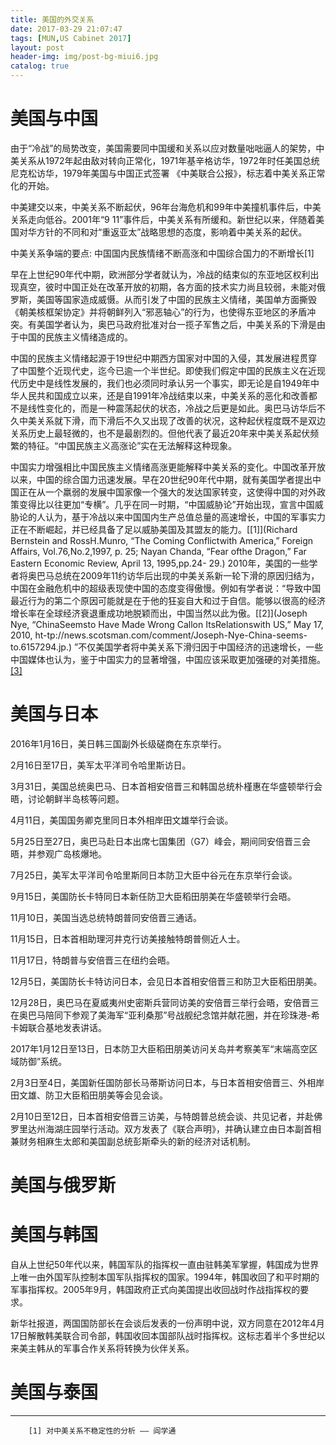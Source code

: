 ```yaml
---
title: 美国的外交关系
date: 2017-03-29 21:07:47
tags: [MUN,US Cabinet 2017]
layout: post
header-img: img/post-bg-miui6.jpg
catalog: true
---
```

# 美国与中国

由于“冷战”的局势改变，美国需要同中国缓和关系以应对数量咄咄逼人的架势，中美关系从1972年起由敌对转向正常化，1971年基辛格访华，1972年时任美国总统尼克松访华，1979年美国与中国正式签署 《中美联合公报》，标志着中美关系正常化的开始。

中美建交以来，中美关系不断起伏，96年台海危机和99年中美撞机事件后，中美关系走向低谷。2001年“9 11”事件后，中美关系有所缓和。新世纪以来，伴随着美国对华方针的不同和对“重返亚太”战略思想的态度，影响着中美关系的起伏。

中美关系争端的要点: 中国国内民族情绪不断高涨和中国综合国力的不断增长[1]

早在上世纪90年代中期，欧洲部分学者就认为，冷战的结束似的东亚地区权利出现真空，彼时中国正处在改革开放的初期，各方面的技术实力尚且较弱，未能对俄罗斯，美国等国家造成威慑。从而引发了中国的民族主义情绪，美国单方面撕毁《朝美核框架协定》并将朝鲜列入“邪恶轴心”的行为，也使得东亚地区的矛盾冲突。有美国学者认为，奥巴马政府批准对台一揽子军售之后，中美关系的下滑是由于中国的民族主义情绪造成的。

中国的民族主义情绪起源于19世纪中期西方国家对中国的入侵，其发展进程贯穿了中国整个近现代史，迄今已逾一个半世纪。即使我们假定中国的民族主义在近现代历史中是线性发展的，我们也必须同时承认另一个事实，即无论是自1949年中华人民共和国成立以来，还是自1991年冷战结束以来，中美关系的恶化和改善都不是线性变化的，而是一种震荡起伏的状态，冷战之后更是如此。奥巴马访华后不久中美关系就下滑，而下滑后不久又出现了改善的状况，这种起伏程度既不是双边关系历史上最轻微的，也不是最剧烈的。但他代表了最近20年来中美关系起伏频繁的特征。“中国民族主义高涨论”实在无法解释这种现象。

中国实力增强相比中国民族主义情绪高涨更能解释中美关系的变化。中国改革开放以来，中国的综合国力迅速发展。早在20世纪90年代中期，就有美国学者提出中国正在从一个羸弱的发展中国家像一个强大的发达国家转变，这使得中国的对外政策变得比以往更加“专横”。几乎在同一时期，“中国威胁论”开始出现，宣言中国威胁论的人认为，基于冷战以来中国国内生产总值总量的高速增长，中国的军事实力正在不断崛起，并已经具备了足以威胁美国及其盟友的能力。[[1]](Richard Bernstein and RossH.Munro, “The Coming Conflictwith America,” Foreign Affairs, Vol.76,No.2,1997, p. 25; Nayan Chanda, “Fear ofthe Dragon,” Far Eastern Economic Review, April 13, 1995,pp.24- 29.) 2010年，美国的一些学者将奥巴马总统在2009年11约访华后出现的中美关系新一轮下滑的原因归结为，中国在金融危机中的超级表现使中国的态度变得傲慢。例如有学者说：“导致中国最近行为的第二个原因可能就是在于他的狂妄自大和过于自信。能够以很高的经济增长率在全球经济衰退重成功地脱颖而出，中国当然以此为傲。[[2]](Joseph Nye, “ChinaSeemsto Have Made Wrong Callon ItsRelationswith US,” May 17, 2010, ht-tp://news.scotsman.com/comment/Joseph-Nye-China-seems-to.6157294.jp.) ”不仅美国学者将中美关系下滑归因于中国经济的迅速增长，一些中国媒体也认为，鉴于中国实力的显著增强，中国应该采取更加强硬的对美措施。[[3]](《让西方适应“强硬的中国”》,载《环球时报》,2010年2月2日,第14版。) 

# 美国与日本

2016年1月16日，美日韩三国副外长级磋商在东京举行。

2月16日至17日，美军太平洋司令哈里斯访日。

3月31日，美国总统奥巴马、日本首相安倍晋三和韩国总统朴槿惠在华盛顿举行会晤，讨论朝鲜半岛核等问题。

4月11日，美国国务卿克里同日本外相岸田文雄举行会谈。

5月25日至27日，奥巴马赴日本出席七国集团（G7）峰会，期间同安倍晋三会晤，并参观广岛核爆地。

7月25日，美军太平洋司令哈里斯同日本防卫大臣中谷元在东京举行会谈。

9月15日，美国防长卡特同日本新任防卫大臣稻田朋美在华盛顿举行会晤。

11月10日，美国当选总统特朗普同安倍晋三通话。

11月15日，日本首相助理河井克行访美接触特朗普侧近人士。

11月17日，特朗普与安倍晋三在纽约会晤。

12月5日，美国防长卡特访问日本，会见日本首相安倍晋三和防卫大臣稻田朋美。

12月28日，奥巴马在夏威夷州史密斯兵营同访美的安倍晋三举行会晤，安倍晋三在奥巴马陪同下参观了美海军“亚利桑那”号战舰纪念馆并献花圈，并在珍珠港-希卡姆联合基地发表讲话。

2017年1月12日至13日，日本防卫大臣稻田朋美访问关岛并考察美军“末端高空区域防御”系统。

2月3日至4日，美国新任国防部长马蒂斯访问日本，与日本首相安倍晋三、外相岸田文雄、防卫大臣稻田朋美等会见会谈。

2月10日至12日，日本首相安倍晋三访美，与特朗普总统会谈、共见记者，并赴佛罗里达州海湖庄园举行活动。双方发表了《联合声明》，并确认建立由日本副首相兼财务相麻生太郎和美国副总统彭斯牵头的新的经济对话机制。

# 美国与俄罗斯

# 美国与韩国

自从上世纪50年代以来，韩国军队的指挥权一直由驻韩美军掌握，韩国成为世界上唯一由外国军队控制本国军队指挥权的国家。1994年，韩国收回了和平时期的军事指挥权。2005年9月，韩国政府正式向美国提出收回战时作战指挥权的要求。

新华社报道，两国国防部长在会谈后发表的一份声明中说，双方同意在2012年4月17日解散韩美联合司令部，韩国收回本国部队战时指挥权。这标志着半个多世纪以来美主韩从的军事合作关系将转换为伙伴关系。   　

# 美国与泰国


- - - - -
        [1] 对中美关系不稳定性的分析 —— 阎学通

